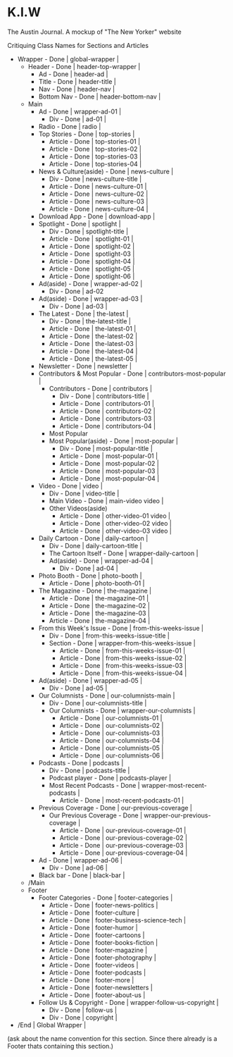# K.I.W
The Austin Journal. A mockup of "The New Yorker" website

Critiquing Class Names for Sections and Articles
- Wrapper - Done | global-wrapper |
  - Header - Done | header-top-wrapper |
    - Ad - Done | header-ad |
    - Title - Done | header-title |
    - Nav - Done | header-nav |
    - Bottom Nav - Done | header-bottom-nav |
  - Main
    - Ad - Done | wrapper-ad-01 |
      - Div - Done | ad-01 |
    - Radio - Done | radio |
    - Top Stories - Done | top-stories |
      - Article - Done | top-stories-01 |
      - Article - Done | top-stories-02 |
      - Article - Done | top-stories-03 |
      - Article - Done | top-stories-04 |
    - News & Culture(aside) - Done | news-culture |
      - Div - Done | news-culture-title |
      - Article - Done | news-culture-01 |
      - Article - Done | news-culture-02 |
      - Article - Done | news-culture-03 |
      - Article - Done | news-culture-04 |
    - Download App - Done | download-app |
    - Spotlight - Done | spotlight |
      - Div - Done | spotlight-title |
      - Article - Done | spotlight-01 |
      - Article - Done | spotlight-02 |
      - Article - Done | spotlight-03 |
      - Article - Done | spotlight-04 |
      - Article - Done | spotlight-05 |
      - Article - Done | spotlight-06 |
    - Ad(aside) - Done | wrapper-ad-02 |
      - Div - Done | ad-02
    - Ad(aside) - Done | wrapper-ad-03 |
      - Div - Done | ad-03 |
    - The Latest - Done | the-latest |
      - Div - Done | the-latest-title |
      - Article - Done | the-latest-01 |
      - Article - Done | the-latest-02 |
      - Article - Done | the-latest-03 |
      - Article - Done | the-latest-04 |
      - Article - Done | the-latest-05 |
    - Newsletter - Done | newsletter |
    - Contributors & Most Popular - Done | contributors-most-popular |
      - Contributors - Done | contributors |
        - Div - Done | contributors-title |
        - Article - Done | contributors-01 |
        - Article - Done | contributors-02 |
        - Article - Done | contributors-03 |
        - Article - Done | contributors-04 |
      - Most Popular
      - Most Popular(aside) - Done | most-popular |
        - Div - Done | most-popular-title |
        - Article - Done | most-popular-01 |
        - Article - Done | most-popular-02 |
        - Article - Done | most-popular-03 |
        - Article - Done | most-popular-04 |
    - Video - Done | video |
      - Div - Done | video-title |
      - Main Video - Done | main-video video |
      - Other Videos(aside)
        - Article - Done | other-video-01 video |
        - Article - Done | other-video-02 video |
        - Article - Done | other-video-03 video |
    - Daily Cartoon - Done | daily-cartoon |
      - Div - Done | daily-cartoon-title |
      - The Cartoon Itself - Done | wrapper-daily-cartoon |
      - Ad(aside) - Done | wrapper-ad-04 |
        - Div - Done | ad-04 |
    - Photo Booth - Done | photo-booth |
      - Article - Done | photo-booth-01 |
    - The Magazine - Done | the-magazine |
      - Article - Done | the-magazine-01 |
      - Article - Done | the-magazine-02 |
      - Article - Done | the-magazine-03 |
      - Article - Done | the-magazine-04 |
    - From this Week's Issue - Done | from-this-weeks-issue |
      - Div - Done | from-this-weeks-issue-title |
      - Section - Done | wrapper-from-this-weeks-issue |
        - Article - Done | from-this-weeks-issue-01 |
        - Article - Done | from-this-weeks-issue-02 |
        - Article - Done | from-this-weeks-issue-03 |
        - Article - Done | from-this-weeks-issue-04 |
    - Ad(aside) - Done | wrapper-ad-05 |
      - Div - Done | ad-05 |
    - Our Columnists - Done | our-columnists-main |
      - Div - Done | our-columnists-title |
      - Our Columnists - Done | wrapper-our-columnists |
        - Article - Done | our-columnists-01 |
        - Article - Done | our-columnists-02 |
        - Article - Done | our-columnists-03 |
        - Article - Done | our-columnists-04 |
        - Article - Done | our-columnists-05 |
        - Article - Done | our-columnists-06 |
    - Podcasts - Done | podcasts |
      - Div - Done | podcasts-title |
      - Podcast player - Done | podcasts-player |
      - Most Recent Podcasts - Done | wrapper-most-recent-podcasts |
        - Article - Done | most-recent-podcasts-01 |
    - Previous Coverage - Done | our-previous-coverage |
      - Our Previous Coverage - Done | wrapper-our-previous-coverage |
        - Article - Done | our-previous-coverage-01 |
        - Article - Done | our-previous-coverage-02 |
        - Article - Done | our-previous-coverage-03 |
        - Article - Done | our-previous-coverage-04 |
    - Ad - Done | wrapper-ad-06 |
      - Div - Done | ad-06 |
    - Black bar - Done | black-bar |
  - /Main
  - Footer
    - Footer Categories - Done | footer-categories |
      - Article - Done | footer-news-politics |
      - Article - Done | footer-culture |
      - Article - Done | footer-business-science-tech |
      - Article - Done | footer-humor |
      - Article - Done | footer-cartoons |
      - Article - Done | footer-books-fiction |
      - Article - Done | footer-magazine |
      - Article - Done | footer-photography |
      - Article - Done | footer-videos |
      - Article - Done | footer-podcasts |
      - Article - Done | footer-more |
      - Article - Done | footer-newsletters |
      - Article - Done | footer-about-us |
    - Follow Us & Copyright - Done | wrapper-follow-us-copyright |
      - Div - Done | follow-us |
      - Div - Done | copyright |
- /End | Global Wrapper |

(ask about the name convention for this section. Since there already is a Footer thats containing this section.)
